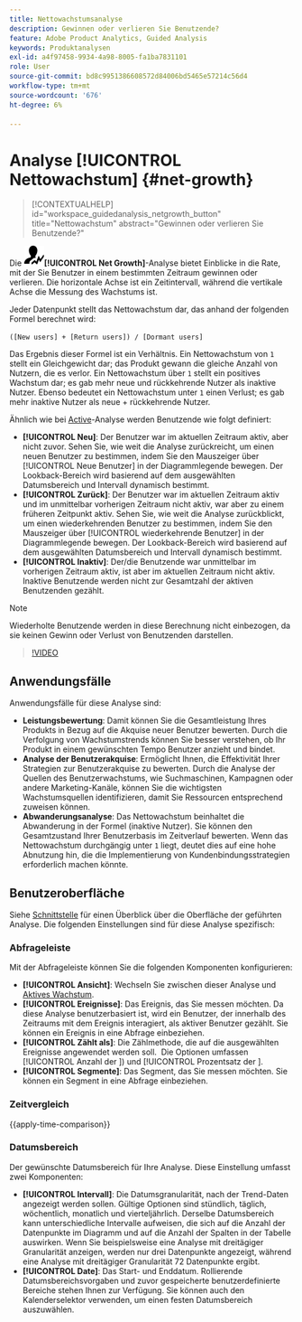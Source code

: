 ```yaml
---
title: Nettowachstumsanalyse
description: Gewinnen oder verlieren Sie Benutzende?
feature: Adobe Product Analytics, Guided Analysis
keywords: Produktanalysen
exl-id: a4f97458-9934-4a98-8005-fa1ba7831101
role: User
source-git-commit: bd8c9951386608572d84006bd5465e57214c56d4
workflow-type: tm+mt
source-wordcount: '676'
ht-degree: 6%

---
```


# Analyse [!UICONTROL Nettowachstum] {#net-growth}

<!-- markdownlint-disable MD034 -->

>[!CONTEXTUALHELP]
>id="workspace_guidedanalysis_netgrowth_button"
>title="Nettowachstum"
>abstract="Gewinnen oder verlieren Sie Benutzende?"

<!-- markdownlint-enable MD034 -->

Die ![NetGrowth](/help/assets/icons/NetGrowth.svg)**[!UICONTROL Net Growth]**-Analyse bietet Einblicke in die Rate, mit der Sie Benutzer in einem bestimmten Zeitraum gewinnen oder verlieren. Die horizontale Achse ist ein Zeitintervall, während die vertikale Achse die Messung des Wachstums ist.

Jeder Datenpunkt stellt das Nettowachstum dar, das anhand der folgenden Formel berechnet wird:

`([New users] + [Return users]) / [Dormant users]`

Das Ergebnis dieser Formel ist ein Verhältnis. Ein Nettowachstum von `1` stellt ein Gleichgewicht dar; das Produkt gewann die gleiche Anzahl von Nutzern, die es verlor. Ein Nettowachstum über `1` stellt ein positives Wachstum dar; es gab mehr neue und rückkehrende Nutzer als inaktive Nutzer. Ebenso bedeutet ein Nettowachstum unter `1` einen Verlust; es gab mehr inaktive Nutzer als neue + rückkehrende Nutzer.

Ähnlich wie bei [Active](active-growth.md)-Analyse werden Benutzende wie folgt definiert:

* **[!UICONTROL Neu]**: Der Benutzer war im aktuellen Zeitraum aktiv, aber nicht zuvor. Sehen Sie, wie weit die Analyse zurückreicht, um einen neuen Benutzer zu bestimmen, indem Sie den Mauszeiger über [!UICONTROL Neue Benutzer] in der Diagrammlegende bewegen. Der Lookback-Bereich wird basierend auf dem ausgewählten Datumsbereich und Intervall dynamisch bestimmt.
* **[!UICONTROL Zurück]**: Der Benutzer war im aktuellen Zeitraum aktiv und im unmittelbar vorherigen Zeitraum nicht aktiv, war aber zu einem früheren Zeitpunkt aktiv. Sehen Sie, wie weit die Analyse zurückblickt, um einen wiederkehrenden Benutzer zu bestimmen, indem Sie den Mauszeiger über [!UICONTROL wiederkehrende Benutzer] in der Diagrammlegende bewegen. Der Lookback-Bereich wird basierend auf dem ausgewählten Datumsbereich und Intervall dynamisch bestimmt.
* **[!UICONTROL Inaktiv]**: Der/die Benutzende war unmittelbar im vorherigen Zeitraum aktiv, ist aber im aktuellen Zeitraum nicht aktiv. Inaktive Benutzende werden nicht zur Gesamtzahl der aktiven Benutzenden gezählt.

>[!NOTE]
>
>Wiederholte Benutzende werden in diese Berechnung nicht einbezogen, da sie keinen Gewinn oder Verlust von Benutzenden darstellen.

>[!VIDEO](https://video.tv.adobe.com/v/3421664/?quality=12&learn=on)


## Anwendungsfälle

Anwendungsfälle für diese Analyse sind:

* **Leistungsbewertung**: Damit können Sie die Gesamtleistung Ihres Produkts in Bezug auf die Akquise neuer Benutzer bewerten. Durch die Verfolgung von Wachstumstrends können Sie besser verstehen, ob Ihr Produkt in einem gewünschten Tempo Benutzer anzieht und bindet.
* **Analyse der Benutzerakquise**: Ermöglicht Ihnen, die Effektivität Ihrer Strategien zur Benutzerakquise zu bewerten. Durch die Analyse der Quellen des Benutzerwachstums, wie Suchmaschinen, Kampagnen oder andere Marketing-Kanäle, können Sie die wichtigsten Wachstumsquellen identifizieren, damit Sie Ressourcen entsprechend zuweisen können.
* **Abwanderungsanalyse**: Das Nettowachstum beinhaltet die Abwanderung in der Formel (inaktive Nutzer). Sie können den Gesamtzustand Ihrer Benutzerbasis im Zeitverlauf bewerten. Wenn das Nettowachstum durchgängig unter `1` liegt, deutet dies auf eine hohe Abnutzung hin, die die Implementierung von Kundenbindungsstrategien erforderlich machen könnte.

## Benutzeroberfläche

Siehe [Schnittstelle](../overview.md#interface) für einen Überblick über die Oberfläche der geführten Analyse. Die folgenden Einstellungen sind für diese Analyse spezifisch:

### Abfrageleiste

Mit der Abfrageleiste können Sie die folgenden Komponenten konfigurieren:

* **[!UICONTROL Ansicht]**: Wechseln Sie zwischen dieser Analyse und [Aktives Wachstum](active-growth.md).
* **[!UICONTROL Ereignisse]**: Das Ereignis, das Sie messen möchten. Da diese Analyse benutzerbasiert ist, wird ein Benutzer, der innerhalb des Zeitraums mit dem Ereignis interagiert, als aktiver Benutzer gezählt. Sie können ein Ereignis in eine Abfrage einbeziehen.
* **[!UICONTROL Zählt als]**: Die Zählmethode, die auf die ausgewählten Ereignisse angewendet werden soll.  Die Optionen umfassen [!UICONTROL Anzahl der ]) und [!UICONTROL Prozentsatz der ].
* **[!UICONTROL Segmente]**: Das Segment, das Sie messen möchten. Sie können ein Segment in eine Abfrage einbeziehen.

### Zeitvergleich

{{apply-time-comparison}}

### Datumsbereich

Der gewünschte Datumsbereich für Ihre Analyse. Diese Einstellung umfasst zwei Komponenten:

* **[!UICONTROL Intervall]**: Die Datumsgranularität, nach der Trend-Daten angezeigt werden sollen. Gültige Optionen sind stündlich, täglich, wöchentlich, monatlich und vierteljährlich. Derselbe Datumsbereich kann unterschiedliche Intervalle aufweisen, die sich auf die Anzahl der Datenpunkte im Diagramm und auf die Anzahl der Spalten in der Tabelle auswirken. Wenn Sie beispielsweise eine Analyse mit dreitägiger Granularität anzeigen, werden nur drei Datenpunkte angezeigt, während eine Analyse mit dreitägiger Granularität 72 Datenpunkte ergibt.
* **[!UICONTROL Date]**: Das Start- und Enddatum. Rollierende Datumsbereichsvorgaben und zuvor gespeicherte benutzerdefinierte Bereiche stehen Ihnen zur Verfügung. Sie können auch den Kalenderselektor verwenden, um einen festen Datumsbereich auszuwählen.

<!-- 
## Example

See below for an example of the analysis.

![Net growth compare](../assets/net-growth-compare.png)

-->
